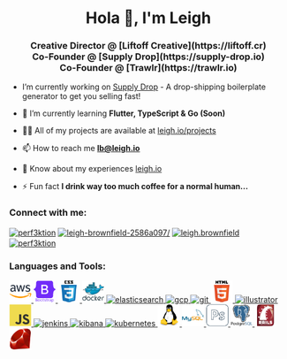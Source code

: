<h1 align="center">Hola 👋, I'm Leigh</h1>
<h3 align="center">Creative Director @ [Liftoff Creative](https://liftoff.cr)<br />
Co-Founder @ [Supply Drop](https://supply-drop.io)<br />
Co-Founder @ [Trawlr](https://trawlr.io)</h3>

- I’m currently working on [Supply Drop](https://supply-drop.io) - A drop-shipping boilerplate generator to get you selling fast!

- 🌱 I’m currently learning **Flutter, TypeScript & Go (Soon)**

- 👨‍💻 All of my projects are available at [leigh.io/projects](leigh.io/projects)

- 📫 How to reach me **lb@leigh.io**

- 📄 Know about my experiences [leigh.io](leigh.io)

- ⚡ Fun fact **I drink way too much coffee for a normal human...**

<h3 align="left">Connect with me:</h3>
<p align="left">
<a href="https://twitter.com/perf3ktion" target="blank"><img align="center" src="https://cdn.jsdelivr.net/npm/simple-icons@3.0.1/icons/twitter.svg" alt="perf3ktion" height="30" width="40" /></a>
<a href="https://linkedin.com/in/leigh-brownfield-2586a097/" target="blank"><img align="center" src="https://cdn.jsdelivr.net/npm/simple-icons@3.0.1/icons/linkedin.svg" alt="leigh-brownfield-2586a097/" height="30" width="40" /></a>
<a href="https://fb.com/leigh.brownfield" target="blank"><img align="center" src="https://cdn.jsdelivr.net/npm/simple-icons@3.0.1/icons/facebook.svg" alt="leigh.brownfield" height="30" width="40" /></a>
<a href="https://instagram.com/perf3ktion" target="blank"><img align="center" src="https://cdn.jsdelivr.net/npm/simple-icons@3.0.1/icons/instagram.svg" alt="perf3ktion" height="30" width="40" /></a>
</p>

<h3 align="left">Languages and Tools:</h3>
<p align="left"> <a href="https://aws.amazon.com" target="_blank"> <img src="https://raw.githubusercontent.com/devicons/devicon/master/icons/amazonwebservices/amazonwebservices-original-wordmark.svg" alt="aws" width="40" height="40"/> </a> <a href="https://getbootstrap.com" target="_blank"> <img src="https://raw.githubusercontent.com/devicons/devicon/master/icons/bootstrap/bootstrap-plain-wordmark.svg" alt="bootstrap" width="40" height="40"/> </a> <a href="https://www.w3schools.com/css/" target="_blank"> <img src="https://raw.githubusercontent.com/devicons/devicon/master/icons/css3/css3-original-wordmark.svg" alt="css3" width="40" height="40"/> </a> <a href="https://www.docker.com/" target="_blank"> <img src="https://raw.githubusercontent.com/devicons/devicon/master/icons/docker/docker-original-wordmark.svg" alt="docker" width="40" height="40"/> </a> <a href="https://www.elastic.co" target="_blank"> <img src="https://www.vectorlogo.zone/logos/elastic/elastic-icon.svg" alt="elasticsearch" width="40" height="40"/> </a> <a href="https://cloud.google.com" target="_blank"> <img src="https://www.vectorlogo.zone/logos/google_cloud/google_cloud-icon.svg" alt="gcp" width="40" height="40"/> </a> <a href="https://git-scm.com/" target="_blank"> <img src="https://www.vectorlogo.zone/logos/git-scm/git-scm-icon.svg" alt="git" width="40" height="40"/> </a> <a href="https://www.w3.org/html/" target="_blank"> <img src="https://raw.githubusercontent.com/devicons/devicon/master/icons/html5/html5-original-wordmark.svg" alt="html5" width="40" height="40"/> </a> <a href="https://www.adobe.com/in/products/illustrator.html" target="_blank"> <img src="https://www.vectorlogo.zone/logos/adobe_illustrator/adobe_illustrator-icon.svg" alt="illustrator" width="40" height="40"/> </a> <a href="https://developer.mozilla.org/en-US/docs/Web/JavaScript" target="_blank"> <img src="https://raw.githubusercontent.com/devicons/devicon/master/icons/javascript/javascript-original.svg" alt="javascript" width="40" height="40"/> </a> <a href="https://www.jenkins.io" target="_blank"> <img src="https://www.vectorlogo.zone/logos/jenkins/jenkins-icon.svg" alt="jenkins" width="40" height="40"/> </a> <a href="https://www.elastic.co/kibana" target="_blank"> <img src="https://www.vectorlogo.zone/logos/elasticco_kibana/elasticco_kibana-icon.svg" alt="kibana" width="40" height="40"/> </a> <a href="https://kubernetes.io" target="_blank"> <img src="https://www.vectorlogo.zone/logos/kubernetes/kubernetes-icon.svg" alt="kubernetes" width="40" height="40"/> </a> <a href="https://www.linux.org/" target="_blank"> <img src="https://raw.githubusercontent.com/devicons/devicon/master/icons/linux/linux-original.svg" alt="linux" width="40" height="40"/> </a> <a href="https://www.mysql.com/" target="_blank"> <img src="https://raw.githubusercontent.com/devicons/devicon/master/icons/mysql/mysql-original-wordmark.svg" alt="mysql" width="40" height="40"/> </a> <a href="https://www.photoshop.com/en" target="_blank"> <img src="https://raw.githubusercontent.com/devicons/devicon/master/icons/photoshop/photoshop-line.svg" alt="photoshop" width="40" height="40"/> </a> <a href="https://www.postgresql.org" target="_blank"> <img src="https://raw.githubusercontent.com/devicons/devicon/master/icons/postgresql/postgresql-original-wordmark.svg" alt="postgresql" width="40" height="40"/> </a> <a href="https://rubyonrails.org" target="_blank"> <img src="https://raw.githubusercontent.com/devicons/devicon/master/icons/rails/rails-original-wordmark.svg" alt="rails" width="40" height="40"/> </a> <a href="https://www.ruby-lang.org/en/" target="_blank"> <img src="https://raw.githubusercontent.com/devicons/devicon/master/icons/ruby/ruby-original.svg" alt="ruby" width="40" height="40"/> </a> </p>
